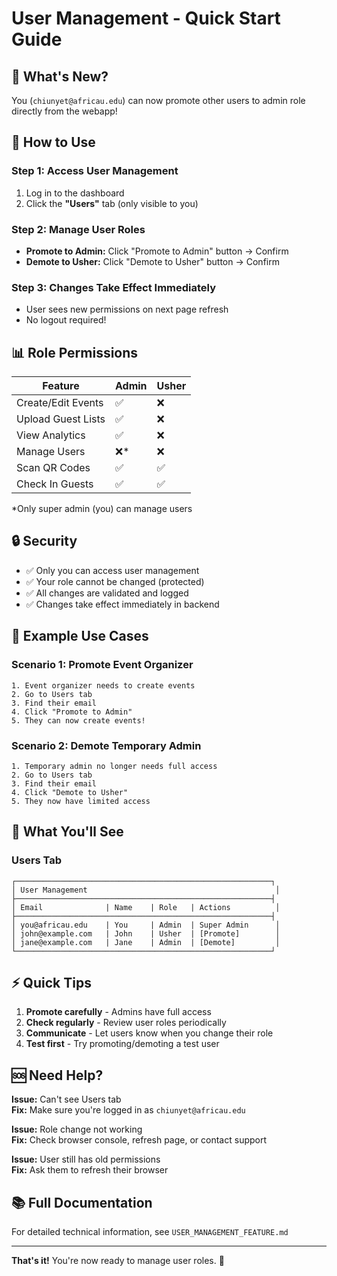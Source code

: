 # User Management - Quick Start Guide

## 🎯 What's New?

You (`chiunyet@africau.edu`) can now promote other users to admin role directly from the webapp!

## 🚀 How to Use

### Step 1: Access User Management
1. Log in to the dashboard
2. Click the **"Users"** tab (only visible to you)

### Step 2: Manage User Roles
- **Promote to Admin:** Click "Promote to Admin" button → Confirm
- **Demote to Usher:** Click "Demote to Usher" button → Confirm

### Step 3: Changes Take Effect Immediately
- User sees new permissions on next page refresh
- No logout required!

## 📊 Role Permissions

| Feature | Admin | Usher |
|---------|-------|-------|
| Create/Edit Events | ✅ | ❌ |
| Upload Guest Lists | ✅ | ❌ |
| View Analytics | ✅ | ❌ |
| Manage Users | ❌* | ❌ |
| Scan QR Codes | ✅ | ✅ |
| Check In Guests | ✅ | ✅ |

*Only super admin (you) can manage users

## 🔒 Security

- ✅ Only you can access user management
- ✅ Your role cannot be changed (protected)
- ✅ All changes are validated and logged
- ✅ Changes take effect immediately in backend

## 📝 Example Use Cases

### Scenario 1: Promote Event Organizer
```
1. Event organizer needs to create events
2. Go to Users tab
3. Find their email
4. Click "Promote to Admin"
5. They can now create events!
```

### Scenario 2: Demote Temporary Admin
```
1. Temporary admin no longer needs full access
2. Go to Users tab
3. Find their email
4. Click "Demote to Usher"
5. They now have limited access
```

## 🎨 What You'll See

### Users Tab
```
┌─────────────────────────────────────────────────────────┐
│ User Management                                          │
├─────────────────────────────────────────────────────────┤
│ Email              | Name    | Role   | Actions          │
├─────────────────────────────────────────────────────────┤
│ you@africau.edu    | You     | Admin  | Super Admin      │
│ john@example.com   | John    | Usher  | [Promote]        │
│ jane@example.com   | Jane    | Admin  | [Demote]         │
└─────────────────────────────────────────────────────────┘
```

## ⚡ Quick Tips

1. **Promote carefully** - Admins have full access
2. **Check regularly** - Review user roles periodically
3. **Communicate** - Let users know when you change their role
4. **Test first** - Try promoting/demoting a test user

## 🆘 Need Help?

**Issue:** Can't see Users tab  
**Fix:** Make sure you're logged in as `chiunyet@africau.edu`

**Issue:** Role change not working  
**Fix:** Check browser console, refresh page, or contact support

**Issue:** User still has old permissions  
**Fix:** Ask them to refresh their browser

## 📚 Full Documentation

For detailed technical information, see `USER_MANAGEMENT_FEATURE.md`

---

**That's it!** You're now ready to manage user roles. 🎉